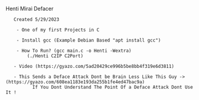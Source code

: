 Henti Mirai Defacer

       Created 5/29/2023

        - One of my first Projects in C

        - Install gcc (Example Debian Based "apt install gcc")
        
        - How To Run? (gcc main.c -o Henti -Wextra)
            (./Henti C2IP C2Port)

       - Video (https://gyazo.com/5ad20429ce996b5be8bb4f319e6d3811)

       - This Sends a Deface Attack Dont be Brain Less Like This Guy -> (https://gyazo.com/608ea1183e193da255b1fe4ed47bac9a)
              If You Dont Understand The Point Of a Deface Attack Dont Use It !
